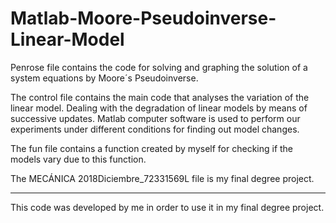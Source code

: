 # Matlab-Moore-Pseudoinverse-Linear-Model

Penrose file contains the code for solving and graphing the solution of a system equations by Moore´s Pseudoinverse.  

The control file contains the main code that analyses the variation of the linear model. Dealing with the degradation of linear models by means of successive updates. Matlab computer software is used to perform our experiments under different conditions for finding out model changes. 

The fun file contains a function created by myself for checking if the models vary due to this function.

The MECÁNICA 2018Diciembre_72331569L file is my final degree project.

-----------------------------------------
This code was developed by me in order to use it in my final degree project.
